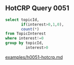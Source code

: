 
## HotCRP Query 0051
```sql
select topicId,
       if(interest>0,1,0),
       count(*)
from TopicInterest
where interest!=0
group by topicId,
         interest>0
```
[examples/h0051-hotcrp.md](/examples/h0051-hotcrp.md)